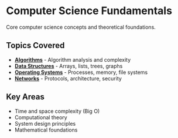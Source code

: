 # Computer Science Fundamentals

Core computer science concepts and theoretical foundations.

## Topics Covered

- **[Algorithms](./algorithms/)** - Algorithm analysis and complexity
- **[Data Structures](./data-structures/)** - Arrays, lists, trees, graphs
- **[Operating Systems](./operating-systems/)** - Processes, memory, file systems
- **[Networks](./networks/)** - Protocols, architecture, security

## Key Areas

- Time and space complexity (Big O)
- Computational theory
- System design principles
- Mathematical foundations